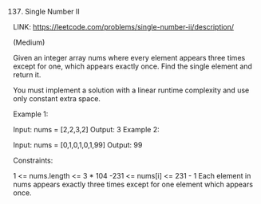 137. Single Number II

LINK: https://leetcode.com/problems/single-number-ii/description/

(Medium)

Given an integer array nums where every element appears three times except for one, which appears exactly once. Find the single element and return it.

You must implement a solution with a linear runtime complexity and use only constant extra space.

Example 1:

Input: nums = [2,2,3,2]
Output: 3
Example 2:

Input: nums = [0,1,0,1,0,1,99]
Output: 99

Constraints:

1 <= nums.length <= 3 \* 104
-231 <= nums[i] <= 231 - 1
Each element in nums appears exactly three times except for one element which appears once.
